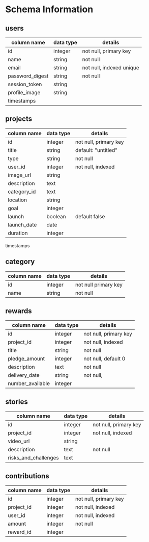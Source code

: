 # Schema Information

## users
column name      | data type | details
-----------------|-----------|-----------
id               | integer   | not null, primary key
name             | string    | not null
email            | string    | not null, indexed unique
password_digest  | string    | not null
session_token    | string    |
profile_image    | string    |
timestamps       |           |

## projects
column name       | data type | details
------------------|-----------|-----------
id                | integer   | not null, primary key
title             | string    | default: "untitled"
type              | string    | not null
user_id           | integer   | not null, indexed
image_url         | string    |
description       | text      |
category_id       | text      |
location          | string    |
goal              | integer   |
launch            | boolean   | default false
launch_date       | date      |
duration          | integer   |
timestamps

## category
column name   | data type | details
--------------|-----------|-----------
id            | integer   | not null primary key
name         | string    | not null


## rewards
column name      | data type | details
-----------------|-----------|-----------
id               | integer   | not null, primary key
project_id       | integer   | not null, indexed
title            | string    | not null
pledge_amount    | integer   | not null, default 0
description      | text      | not null
delivery_date    | string    | not null,
number_available | integer   |


## stories
column name          | data type | details
---------------------|-----------|-----------
id                   | integer   | not null, primary key
project_id           | integer   | not null, indexed
video_url            | string    |
description          | text      | not null
risks_and_challenges | text      |


## contributions
column name | data type | details
------------|-----------|-----------
id          | integer   | not null, primary key
project_id  | integer   | not null, indexed
user_id     | integer   | not null, indexed
amount      | integer   | not null  
reward_id   | integer   |
